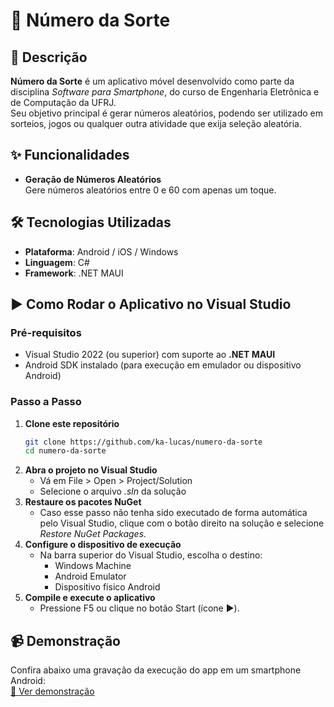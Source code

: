 # 🎲 Número da Sorte

## 📱 Descrição

**Número da Sorte** é um aplicativo móvel desenvolvido como parte da disciplina _Software para Smartphone_, do curso de Engenharia Eletrônica e de Computação da UFRJ.  
Seu objetivo principal é gerar números aleatórios, podendo ser utilizado em sorteios, jogos ou qualquer outra atividade que exija seleção aleatória.

## ✨ Funcionalidades

- **Geração de Números Aleatórios**  
  Gere números aleatórios entre 0 e 60 com apenas um toque.

## 🛠️ Tecnologias Utilizadas

- **Plataforma**: Android / iOS / Windows  
- **Linguagem**: C#  
- **Framework**: .NET MAUI

## ▶️ Como Rodar o Aplicativo no Visual Studio

### Pré-requisitos

- Visual Studio 2022 (ou superior) com suporte ao **.NET MAUI**
- Android SDK instalado (para execução em emulador ou dispositivo Android)

### Passo a Passo

1. **Clone este repositório**
   ```bash
   git clone https://github.com/ka-lucas/numero-da-sorte
   cd numero-da-sorte
   ```
2. **Abra o projeto no Visual Studio**
    - Vá em File > Open > Project/Solution
    - Selecione o arquivo *.sln* da solução
3. **Restaure os pacotes NuGet**
    - Caso esse passo não tenha sido executado de forma automática pelo Visual Studio, clique com o botão direito na solução e selecione *Restore NuGet Packages*.
4. **Configure o dispositivo de execução**
    - Na barra superior do Visual Studio, escolha o destino:
        - Windows Machine
        - Android Emulator
        - Dispositivo físico Android
5. **Compile e execute o aplicativo**
    - Pressione F5 ou clique no botão Start (ícone ▶️).

## 📹 Demonstração

Confira abaixo uma gravação da execução do app em um smartphone Android:  
[🎥 Ver demonstração](https://github.com/user-attachments/assets/19e7af50-eeba-424e-83cd-9764622dfcf6)